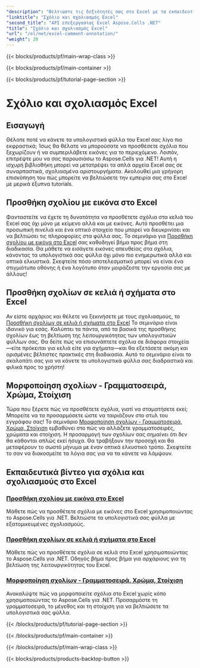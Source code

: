 ```yaml
---
"description": "Βελτιώστε τις δεξιότητές σας στο Excel με τα εκπαιδευτικά σεμινάρια Aspose.Cells για .NET σχετικά με σχόλια και σχολιασμούς, τα οποία περιλαμβάνουν αναλυτικούς οδηγούς για τον εμπλουτισμό των υπολογιστικών φύλλων σας."
"linktitle": "Σχόλιο και σχολιασμός Excel"
"second_title": "API επεξεργασίας Excel Aspose.Cells .NET"
"title": "Σχόλιο και σχολιασμός Excel"
"url": "/el/net/excel-comment-annotation/"
"weight": 20
---
```


{{< blocks/products/pf/main-wrap-class >}}

{{< blocks/products/pf/main-container >}}

{{< blocks/products/pf/tutorial-page-section >}}

# Σχόλιο και σχολιασμός Excel

## Εισαγωγή

Θέλατε ποτέ να κάνετε τα υπολογιστικά φύλλα του Excel σας λίγο πιο εκφραστικά; Ίσως θα θέλατε να μπορούσατε να προσθέσετε σχόλια που ξεχωρίζουν ή να συμπεριλάβετε εικόνες για το περιεχόμενο. Λοιπόν, επιτρέψτε μου να σας παρουσιάσω το Aspose.Cells για .NET! Αυτή η ισχυρή βιβλιοθήκη μπορεί να μετατρέψει τα απλά αρχεία Excel σας σε συναρπαστικά, σχολιασμένα αριστουργήματα. Ακολουθεί μια γρήγορη επισκόπηση του πώς μπορείτε να βελτιώσετε την εμπειρία σας στο Excel με μερικά έξυπνα tutorials.

## Προσθήκη σχολίου με εικόνα στο Excel

Φανταστείτε να έχετε τη δυνατότητα να προσθέτετε σχόλια στα κελιά του Excel σας όχι μόνο με κείμενο αλλά και με εικόνες. Αυτό προσθέτει μια προσωπική πινελιά και ένα οπτικό στοιχείο που μπορεί να διευκρινίσει και να βελτιώσει τις πληροφορίες στα φύλλα σας. Το σεμινάριο για [Προσθήκη σχολίου με εικόνα στο Excel](./add-comment-with-image-excel/) σας καθοδηγεί βήμα προς βήμα στη διαδικασία. Θα μάθετε να εισάγετε εικόνες απευθείας στα σχόλια, κάνοντας τα υπολογιστικά σας φύλλα όχι μόνο πιο ενημερωτικά αλλά και οπτικά ελκυστικά. Σκεφτείτε πόσο αποτελεσματικό μπορεί να είναι ένα στιγμιότυπο οθόνης ή ένα λογότυπο όταν μοιράζεστε την εργασία σας με άλλους!

## Προσθήκη σχολίων σε κελιά ή σχήματα στο Excel

Αν είστε αρχάριος και θέλετε να ξεκινήσετε με τους σχολιασμούς, το [Προσθήκη σχολίων σε κελιά ή σχήματα στο Excel](./add-comments-to-cells-or-shapes-excel/) Το σεμινάριο είναι ιδανικό για εσάς. Καλύπτει τα πάντα, από τα βασικά της προσθήκης σχολίων έως τη βελτίωση της λειτουργικότητας των υπολογιστικών φύλλων σας. Θα δείτε πώς να επισυνάπτετε σχόλια σε διάφορα στοιχεία—είτε πρόκειται για κελιά είτε για σχήματα—και θα εξετάσετε ακόμη και ορισμένες βέλτιστες πρακτικές στη διαδικασία. Αυτό το σεμινάριο είναι το σκαλοπάτι σας για να κάνετε τα υπολογιστικά φύλλα σας διαδραστικά και φιλικά προς το χρήστη!

## Μορφοποίηση σχολίων - Γραμματοσειρά, Χρώμα, Στοίχιση

Τώρα που ξέρετε πώς να προσθέτετε σχόλια, γιατί να σταματήσετε εκεί; Μπορείτε να τα προσαρμόσετε ώστε να ταιριάζουν στο στυλ του εγγράφου σας! Το σεμινάριο [Μορφοποίηση σχολίων - Γραμματοσειρά, Χρώμα, Στοίχιση](./format-comments-font-color-alignment/) εμβαθύνει στο πώς να αλλάζετε γραμματοσειρές, χρώματα και στοίχιση. Η προσαρμογή των σχολίων σας σημαίνει ότι δεν θα κάθονται απλώς εκεί ήσυχα. Θα τραβήξουν την προσοχή και θα μεταφέρουν το σωστό μήνυμα με έναν οπτικά ελκυστικό τρόπο. Σκεφτείτε το σαν να διακοσμείτε τα λόγια σας για να τα κάνετε να λάμψουν.

## Εκπαιδευτικά βίντεο για σχόλια και σχολιασμούς στο Excel
### [Προσθήκη σχολίου με εικόνα στο Excel](./add-comment-with-image-excel/)
Μάθετε πώς να προσθέτετε σχόλια με εικόνες στο Excel χρησιμοποιώντας το Aspose.Cells για .NET. Βελτιώστε τα υπολογιστικά σας φύλλα με εξατομικευμένες σχολιασμούς.
### [Προσθήκη σχολίων σε κελιά ή σχήματα στο Excel](./add-comments-to-cells-or-shapes-excel/)
Μάθετε πώς να προσθέτετε σχόλια σε κελιά στο Excel χρησιμοποιώντας το Aspose.Cells για .NET. Οδηγός βήμα προς βήμα για αρχάριους για τη βελτίωση της λειτουργικότητας του Excel.
### [Μορφοποίηση σχολίων - Γραμματοσειρά, Χρώμα, Στοίχιση](./format-comments-font-color-alignment/)
Ανακαλύψτε πώς να μορφοποιείτε σχόλια στο Excel χωρίς κόπο χρησιμοποιώντας το Aspose.Cells για .NET. Προσαρμόστε τη γραμματοσειρά, το μέγεθος και τη στοίχιση για να βελτιώσετε τα υπολογιστικά σας φύλλα.

{{< /blocks/products/pf/tutorial-page-section >}}

{{< /blocks/products/pf/main-container >}}

{{< /blocks/products/pf/main-wrap-class >}}

{{< blocks/products/products-backtop-button >}}